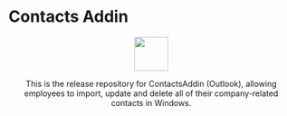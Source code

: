 # Contacts Addin

<p align=center>
  <img src="Images/logo.ico" width=60/>
</p>

<p align=center>This is the release repository for ContactsAddin (Outlook), allowing employees to import, update and delete all of their company-related contacts in Windows.</p>
